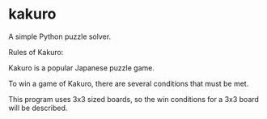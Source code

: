 # kakuro
 A simple Python puzzle solver.
 
 Rules of Kakuro:
 
 Kakuro is a popular Japanese puzzle game. 
 
 To win a game of Kakuro, there are several conditions that must be met. 
 
 This program uses 3x3 sized boards, so the win conditions for a 3x3 board will be described.
 
